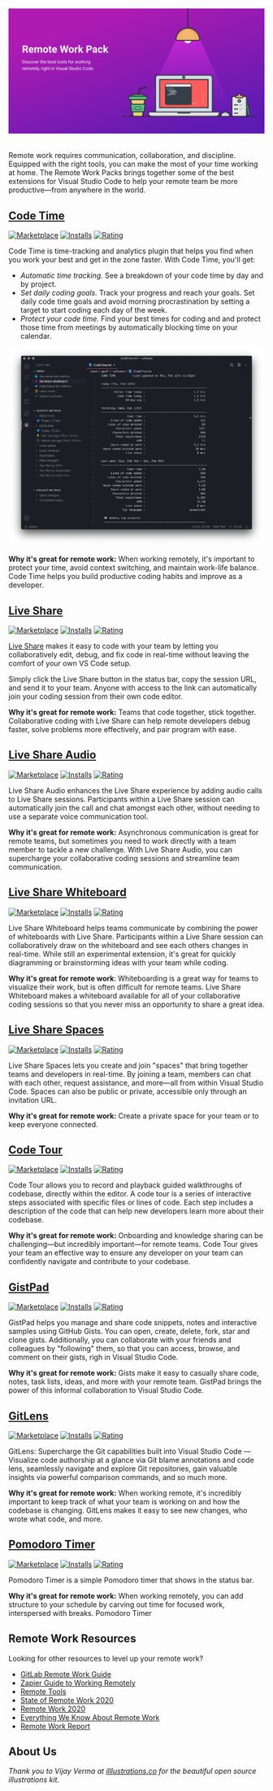 <div align="center">
  <img alt="Remote work pack" src="./images/remote-work-pack.png" >
</div>
<br>

Remote work requires communication, collaboration, and discipline. Equipped with the right tools, you can make the most of your time working at home. The Remote Work Packs brings together some of the best extensions for Visual Studio Code to help your remote team be more productive—from anywhere in the world. 

## [Code Time](https://marketplace.visualstudio.com/items?itemName=softwaredotcom.swdc-vscode)

[![Marketplace](https://vsmarketplacebadge.apphb.com/version-short/softwaredotcom.swdc-vscode.svg?label=marketplace&style=flat-square&color=AF1BB2&labelColor=5E1BB2)](https://marketplace.visualstudio.com/items?itemName=softwaredotcom.swdc-vscode)
[![Installs](https://vsmarketplacebadge.apphb.com/installs-short/softwaredotcom.swdc-vscode.svg?style=flat-square&color=8F1BB2&labelColor=5E1BB2)](https://marketplace.visualstudio.com/items?itemName=softwaredotcom.swdc-vscode)
[![Rating](https://vsmarketplacebadge.apphb.com/rating-short/softwaredotcom.swdc-vscode.svg?style=flat-square&color=8F1BB2&labelColor=5E1BB2)](https://marketplace.visualstudio.com/items?itemName=softwaredotcom.swdc-vscode)

Code Time is time-tracking and analytics plugin that helps you find when you work your best and get in the zone faster. With Code Time, you'll get:

* *Automatic time tracking.* See a breakdown of your code time by day and by project. 
* *Set daily coding goals.* Track your progress and reach your goals. Set daily code time goals and avoid morning procrastination by setting a target to start coding each day of the week.
* *Protect your code time.* Find your best times for coding and and protect those time from meetings by automatically blocking time on your calendar.

![Code Time](./images/code-time.png) 

**Why it's great for remote work:** When working remotely, it's important to protect your time, avoid context switching, and maintain work-life balance. Code Time helps you build productive coding habits and improve as a developer. 

## [Live Share](https://marketplace.visualstudio.com/items?itemName=MS-vsliveshare.vsliveshare)

[![Marketplace](https://vsmarketplacebadge.apphb.com/version-short/MS-vsliveshare.vsliveshare.svg?label=marketplace&style=flat-square&color=AF1BB2&labelColor=5E1BB2)](https://marketplace.visualstudio.com/items?itemName=MS-vsliveshare.vsliveshare)
[![Installs](https://vsmarketplacebadge.apphb.com/installs-short/MS-vsliveshare.vsliveshare.svg?style=flat-square&color=8F1BB2&labelColor=5E1BB2)](https://marketplace.visualstudio.com/items?itemName=MS-vsliveshare.vsliveshare)
[![Rating](https://vsmarketplacebadge.apphb.com/rating-short/MS-vsliveshare.vsliveshare.svg?style=flat-square&color=8F1BB2&labelColor=5E1BB2)](https://marketplace.visualstudio.com/items?itemName=MS-vsliveshare.vsliveshare)

[Live Share](https://marketplace.visualstudio.com/items?itemName=MS-vsliveshare.vsliveshare) makes it easy to code with your team by letting you collaboratively edit, debug, and fix code in real-time without leaving the comfort of your own VS Code setup.

Simply click the Live Share button in the status bar, copy the session URL, and send it to your team. Anyone with access to the link can automatically join your coding session from their own code editor.  

**Why it's great for remote work:** Teams that code together, stick together. Collaborative coding with Live Share can help remote developers debug faster, solve problems more effectively, and pair program with ease. 

## [Live Share Audio](https://marketplace.visualstudio.com/items?itemName=MS-vsliveshare.vsliveshare-audio)

[![Marketplace](https://vsmarketplacebadge.apphb.com/version-short/MS-vsliveshare.vsliveshare-audio.svg?label=marketplace&style=flat-square&color=AF1BB2&labelColor=5E1BB2)](https://marketplace.visualstudio.com/items?itemName=MS-vsliveshare.vsliveshare-audio)
[![Installs](https://vsmarketplacebadge.apphb.com/installs-short/MS-vsliveshare.vsliveshare-audio.svg?style=flat-square&color=8F1BB2&labelColor=5E1BB2)](https://marketplace.visualstudio.com/items?itemName=MS-vsliveshare.vsliveshare-audio)
[![Rating](https://vsmarketplacebadge.apphb.com/rating-short/MS-vsliveshare.vsliveshare-audio.svg?style=flat-square&color=8F1BB2&labelColor=5E1BB2)](https://marketplace.visualstudio.com/items?itemName=MS-vsliveshare.vsliveshare-audio)

Live Share Audio enhances the Live Share experience by adding audio calls to Live Share sessions. Participants within a Live Share session can automatically join the call and chat amongst each other, without needing to use a separate voice communication tool. 

**Why it's great for remote work:** Asynchronous communication is great for remote teams, but sometimes you need to work directly with a team member to tackle a new challenge. With Live Share Audio, you can supercharge your collaborative coding sessions and streamline team communication.  

## [Live Share Whiteboard](https://marketplace.visualstudio.com/items?itemName=lostintangent.vsls-whiteboard)

[![Marketplace](https://vsmarketplacebadge.apphb.com/version-short/lostintangent.vsls-whiteboard.svg?label=marketplace&style=flat-square&color=AF1BB2&labelColor=5E1BB2)](https://marketplace.visualstudio.com/items?itemName=lostintangent.vsls-whiteboard)
[![Installs](https://vsmarketplacebadge.apphb.com/installs-short/lostintangent.vsls-whiteboard.svg?style=flat-square&color=8F1BB2&labelColor=5E1BB2)](https://marketplace.visualstudio.com/items?itemName=lostintangent.vsls-whiteboard)
[![Rating](https://vsmarketplacebadge.apphb.com/rating-short/lostintangent.vsls-whiteboard.svg?style=flat-square&color=8F1BB2&labelColor=5E1BB2)](https://marketplace.visualstudio.com/items?itemName=lostintangent.vsls-whiteboard)

 Live Share Whiteboard helps teams communicate by combining the power of whiteboards with Live Share. Participants within a Live Share session can collaboratively draw on the whiteboard and see each others changes in real-time. While still an experimental extension, it's great for quickly diagramming or brainstorming ideas with your team while coding. 

 **Why it's great for remote work**: Whiteboarding is a great way for teams to visualize their work, but is often difficult for remote teams. Live Share Whiteboard makes a whiteboard available for all of your collaborative coding sessions so that you never miss an opportunity to share a great idea. 

## [Live Share Spaces](https://marketplace.visualstudio.com/items?itemName=vsls-contrib.spaces)

[![Marketplace](https://vsmarketplacebadge.apphb.com/version-short/vsls-contrib.spaces.svg?label=marketplace&style=flat-square&color=AF1BB2&labelColor=5E1BB2)](https://marketplace.visualstudio.com/items?itemName=vsls-contrib.spaces)
[![Installs](https://vsmarketplacebadge.apphb.com/installs-short/vsls-contrib.spaces.svg?style=flat-square&color=8F1BB2&labelColor=5E1BB2)](https://marketplace.visualstudio.com/items?itemName=vsls-contrib.spaces)
[![Rating](https://vsmarketplacebadge.apphb.com/rating-short/vsls-contrib.spaces.svg?style=flat-square&color=8F1BB2&labelColor=5E1BB2)](https://marketplace.visualstudio.com/items?itemName=vsls-contrib.spaces)

 Live Share Spaces lets you create and join "spaces" that bring together teams and developers in real-time. By joining a team, members can chat with each other, request assistance, and more—all from within Visual Studio Code. Spaces can also be public or private, accessible only through an invitation URL. 

**Why it's great for remote work:** Create a private space for your team or to keep everyone connected. 

## [Code Tour](https://marketplace.visualstudio.com/items?itemName=vsls-contrib.codetour)

[![Marketplace](https://vsmarketplacebadge.apphb.com/version-short/vsls-contrib.codetour.svg?label=marketplace&style=flat-square&color=AF1BB2&labelColor=5E1BB2)](https://marketplace.visualstudio.com/items?itemName=vsls-contrib.codetour)
[![Installs](https://vsmarketplacebadge.apphb.com/installs-short/vsls-contrib.codetour.svg?style=flat-square&color=8F1BB2&labelColor=5E1BB2)](https://marketplace.visualstudio.com/items?itemName=vsls-contrib.codetour)
[![Rating](https://vsmarketplacebadge.apphb.com/rating-short/vsls-contrib.codetour.svg?style=flat-square&color=8F1BB2&labelColor=5E1BB2)](https://marketplace.visualstudio.com/items?itemName=vsls-contrib.codetour)

 Code Tour allows you to record and playback guided walkthroughs of codebase, directly within the editor. A code tour is a series of interactive steps associated with specific files or lines of code. Each step includes a description of the code that can help new developers learn more about their codebase. 

**Why it's great for remote work:** Onboarding and knowledge sharing can be challenging—but incredibly important—for remote teams. Code Tour gives your team an effective way to ensure any developer on your team can confidently navigate and contribute to your codebase.

## [GistPad](https://marketplace.visualstudio.com/items?itemName=vsls-contrib.gistfs)

[![Marketplace](https://vsmarketplacebadge.apphb.com/version-short/vsls-contrib.gistfs.svg?label=marketplace&style=flat-square&color=AF1BB2&labelColor=5E1BB2)](https://marketplace.visualstudio.com/items?itemName=vsls-contrib.gistfs)
[![Installs](https://vsmarketplacebadge.apphb.com/installs-short/vsls-contrib.gistfs.svg?style=flat-square&color=8F1BB2&labelColor=5E1BB2)](https://marketplace.visualstudio.com/items?itemName=vsls-contrib.gistfs)
[![Rating](https://vsmarketplacebadge.apphb.com/rating-short/vsls-contrib.gistfs.svg?style=flat-square&color=8F1BB2&labelColor=5E1BB2)](https://marketplace.visualstudio.com/items?itemName=vsls-contrib.gistfs)

 GistPad helps you manage and share code snippets, notes and interactive samples using GitHub Gists. You can open, create, delete, fork, star and clone gists. Additionally, you can collaborate with your friends and colleagues by "following" them, so that you can access, browse, and comment on their gists, righ in Visual Studio Code.

**Why it's great for remote work:** Gists make it easy to casually share code, notes, task lists, ideas, and more with your remote team. GistPad brings the power of this informal collaboration to Visual Studio Code. 

## [GitLens](https://marketplace.visualstudio.com/items?itemName=eamodio.gitlens)

[![Marketplace](https://vsmarketplacebadge.apphb.com/version-short/eamodio.gitlens.svg?label=marketplace&style=flat-square&color=AF1BB2&labelColor=5E1BB2)](https://marketplace.visualstudio.com/items?itemName=eamodio.gitlens)
[![Installs](https://vsmarketplacebadge.apphb.com/installs-short/eamodio.gitlens.svg?style=flat-square&color=8F1BB2&labelColor=5E1BB2)](https://marketplace.visualstudio.com/items?itemName=eamodio.gitlens)
[![Rating](https://vsmarketplacebadge.apphb.com/rating-short/eamodio.gitlens.svg?style=flat-square&color=8F1BB2&labelColor=5E1BB2)](https://marketplace.visualstudio.com/items?itemName=eamodio.gitlens)

GitLens: Supercharge the Git capabilities built into Visual Studio Code — Visualize code authorship at a glance via Git blame annotations and code lens, seamlessly navigate and explore Git repositories, gain valuable insights via powerful comparison commands, and so much more.

**Why it's great for remote work:** When working remote, it's incredibly important to keep track of what your team is working on and how the codebase is changing. GitLens makes it easy to see new changes, who wrote what code, and more.  

## [Pomodoro Timer](https://marketplace.visualstudio.com/items?itemName=lkytal.pomodoro)

[![Marketplace](https://vsmarketplacebadge.apphb.com/version-short/lkytal.pomodoro.svg?label=marketplace&style=flat-square&color=AF1BB2&labelColor=5E1BB2)](https://marketplace.visualstudio.com/items?itemName=lkytal.pomodoro)
[![Installs](https://vsmarketplacebadge.apphb.com/installs-short/lkytal.pomodoro.svg?style=flat-square&color=8F1BB2&labelColor=5E1BB2)](https://marketplace.visualstudio.com/items?itemName=lkytal.pomodoro)
[![Rating](https://vsmarketplacebadge.apphb.com/rating-short/lkytal.pomodoro.svg?style=flat-square&color=8F1BB2&labelColor=5E1BB2)](https://marketplace.visualstudio.com/items?itemName=lkytal.pomodoro)

Pomodoro Timer is a simple Pomodoro timer that shows in the status bar. 

**Why it's great for remote work:** When working remotely, you can add structure to your schedule by carving out time for focused work, interspersed with breaks. Pomodoro Timer 

## Remote Work Resources

Looking for other resources to level up your remote work? 

* [GitLab Remote Work Guide](https://about.gitlab.com/company/culture/all-remote/resources/)
* [Zapier Guide to Working Remotely](https://zapier.com/learn/remote-work/)
* [Remote Tools](https://www.remote.tools/)
* [State of Remote Work 2020](https://lp.buffer.com/state-of-remote-work-2020)
* [Remote Work 2020](https://remotework2020.remote.tools/)
* [Everything We Know About Remote Work](https://open.buffer.com/remote-work/)
* [Remote Work Report](https://usefyi.com/remote-work-report/)

## About Us

*Thank you to Vijay Verma at [illlustrations.co](https://illlustrations.co/) for the beautiful open source illustrations kit.*